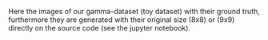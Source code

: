 Here the images of our gamma-dataset (toy dataset) with their ground truth, 
furthermore they are generated with their original size (8x8) or (9x9)
directly on the source code (see the jupyter notebook).
